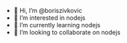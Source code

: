 - 👋 Hi, I’m @boriszivkovic
- 👀 I’m interested in nodejs
- 🌱 I’m currently learning nodejs
- 💞️ I’m looking to collaborate on nodejs

<!---
boriszivkovic/boriszivkovic is a ✨ special ✨ repository because its `README.md` (this file) appears on your GitHub profile.
You can click the Preview link to take a look at your changes.
--->
